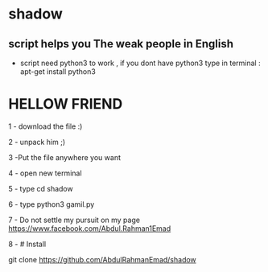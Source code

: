 # shadow
script helps you The weak people in English
--------------

 -  script need python3 to work , if you dont have python3 type in terminal : apt-get install python3

# HELLOW FRIEND 

1 - download the file :)

2 - unpack him ;)

3 -Put the file anywhere you want

4 - open new terminal

5 - type cd shadow

6 - type python3 gamil.py

7 - Do not settle my pursuit on my page https://www.facebook.com/Abdul.Rahman1Emad

8 - # Install 

git clone https://github.com/AbdulRahmanEmad/shadow
